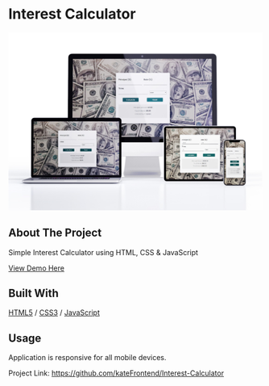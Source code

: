 <div>
  <h1>Interest Calculator</h1> 
  <img src="10!!!!.JPG" alt="" width="auto">
</div>

<!-- ABOUT THE PROJECT -->
## About The Project
<p>Simple Interest Calculator using HTML, CSS & JavaScript</p>
<p></p>

  <p>
 <a href="https://calculator-interest.glitch.me/">View Demo Here</a>
  </p>

## Built With

[HTML5](https://www.w3schools.com/html/) / [CSS3](https://www.w3schools.com/css/) / [JavaScript](https://www.w3schools.com/js/)
 
<!-- USAGE EXAMPLES -->
## Usage

<p></p>
<p></p>
<p> </p>
<p>Application is responsive for all mobile devices.</p>


Project Link: https://github.com/kateFrontend/Interest-Calculator
